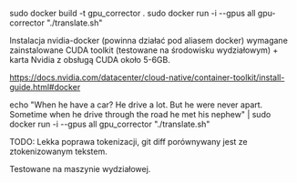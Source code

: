 
sudo docker build -t gpu_corrector .
sudo docker run -i --gpus all gpu-corrector "./translate.sh"
 
Instalacja nvidia-docker (powinna działać pod aliasem docker) wymagane zainstalowane CUDA toolkit (testowane na środowisku wydziałowym) + karta Nvidia z obsługą CUDA około 5-6GB.

https://docs.nvidia.com/datacenter/cloud-native/container-toolkit/install-guide.html#docker


echo "When he have a car? He drive a lot. But he were never apart. Sometime when he drive through the road he met his nephew" | sudo docker run -i --gpus all gpu_corrector "./translate.sh"


 TODO: Lekka poprawa tokenizacji, git diff porównywany jest ze ztokenizowanym tekstem.

 Testowane na maszynie wydziałowej.